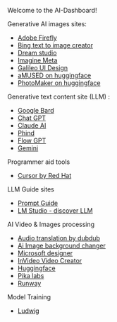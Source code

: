 Welcome to the AI-Dashboard!

Generative AI images sites:
* [Adobe Firefly](https://firefly.adobe.com/generate/)
* [Bing text to image creator](https://www.bing.com/create)
* [Dream studio](https://dreamstudio.ai/generate)
* [Imagine Meta](https://imagine.meta.com/)
* [Galileo UI Design](https://www.usegalileo.ai/explore)
* [aMUSED on huggingface](https://huggingface.co/blog/amused)
* [PhotoMaker on huggingface](https://huggingface.co/spaces/TencentARC/PhotoMaker)

Generative text content site (LLM) :
* [Google Bard](https://bard.google.com/)
* [Chat GPT](https://chat.openai.com/)
* [Claude AI ](https://claude.ai/)
* [Phind](https://www.phind.com/)
* [Flow GPT](https://flowgpt.com/chat)
* [Gemini](https://makersuite.google.com/app/prompts/new_freeform)

Programmer aid tools
* [Cursor by Red Hat](https://cursor.sh/)

LLM Guide sites
* [Prompt Guide](https://www.promptingguide.ai/)
* [LM Studio - discover LLM](https://lmstudio.ai/)


AI Video & Images processing
* [Audio translation by dubdub](https://www.dubdub.ai/)
* [Ai Image background changer](https://imgcreator.zmo.ai/tools/background-changer)
* [Microsoft designer](https://designer.microsoft.com/)
* [InVideo Video Creator](https://ai.invideo.io/)
* [Huggingface](https://huggingface.co/spaces/PAIR/Text2Video-Zero)
* [Pika labs](https://pika.art/) 
* [Runway](https://runwayml.com/)

Model Training 
* [Ludwig](https://ludwig.ai/0.4/)
